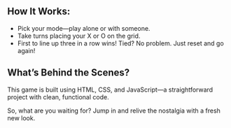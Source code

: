 ## How It Works:
- Pick your mode—play alone or with someone.
- Take turns placing your X or O on the grid.
- First to line up three in a row wins!
Tied? No problem. Just reset and go again!
## What’s Behind the Scenes?
This game is built using HTML, CSS, and JavaScript—a straightforward project with clean, functional code.

So, what are you waiting for? Jump in and relive the nostalgia with a fresh new look.
